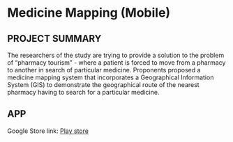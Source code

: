 # Medicine Mapping (Mobile)

## PROJECT SUMMARY
The researchers of the study are trying to provide a solution to the problem of “pharmacy tourism” - where a patient is forced to move from a pharmacy to another in search of particular medicine. Proponents proposed a medicine mapping system that incorporates a Geographical Information System (GIS) to demonstrate the geographical route of the nearest pharmacy having to search for a particular medicine.

## APP
Google Store link: [Play store](https://play.google.com/store/apps/details?id=com.ejotrio.research_mobile_app)


